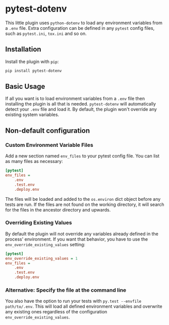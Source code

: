 # pytest-dotenv

This little plugin uses `python-dotenv` to load any environment variables from
a `.env` file. Extra configuration can be defined in any `pytest` config files,
such as `pytest.ini`, `tox.ini` and so on.

## Installation

Install the plugin with `pip`:

```sh
pip install pytest-dotenv
```

## Basic Usage

If all you want is to load environment variables from a `.env` file then
installing the plugin is all that is needed. `pytest-dotenv` will automatically
detect your `.env` file and load it. By default, the plugin won't override any
existing system variables.

## Non-default configuration

### Custom Environment Variable Files

Add a new section named `env_files` to your pytest config file.
You can list as many files as necessary:

```ini
[pytest]
env_files =
    .env
    .test.env
    .deploy.env
```

The files will be loaded and added to the `os.environ` dict object before any
tests are run. If the files are not found on the working directory, it will
search for the files in the ancestor directory and upwards.

### Overriding Existing Values

By default the plugin will not override any variables already defined in the
process' environment. If you want that behavior, you have to use the
`env_override_existing_values` setting:

```ini
[pytest]
env_override_existing_values = 1
env_files =
    .env
    .test.env
    .deploy.env
```

### Alternative: Specify the file at the command line

You also have the option to run your tests with `py.test --envfile
path/to/.env`.  This will load all defined environment variables and overwrite
any existing ones regardless of the configuration
`env_override_existing_values`.
